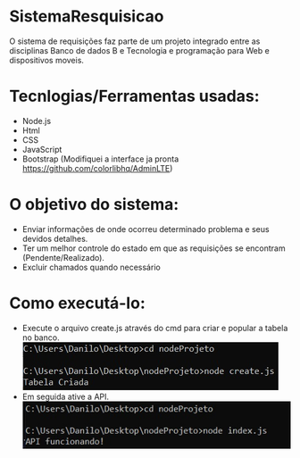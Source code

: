 # SistemaResquisicao
O sistema de requisições faz parte de um projeto integrado entre as disciplinas Banco de dados B e Tecnologia e programação para Web e dispositivos moveis.

# Tecnlogias/Ferramentas usadas:
- Node.js
- Html
- CSS
- JavaScript
- Bootstrap (Modifiquei a interface ja pronta https://github.com/colorlibhq/AdminLTE)

# O objetivo do sistema:
- Enviar informações de onde ocorreu determinado problema e seus devidos detalhes.
- Ter um melhor controle do estado em que as requisições se encontram (Pendente/Realizado).
- Excluir chamados quando necessário
# Como executá-lo:
  - Execute o arquivo create.js através do cmd para criar e popular a tabela no banco.
  ![Tabela](https://github.com/DaniloFerraz/SistemaRequisicao/blob/master/img/create.jpg)
  - Em seguida ative a API.
  ![API](https://github.com/DaniloFerraz/SistemaRequisicao/blob/master/img/index.jpg)
